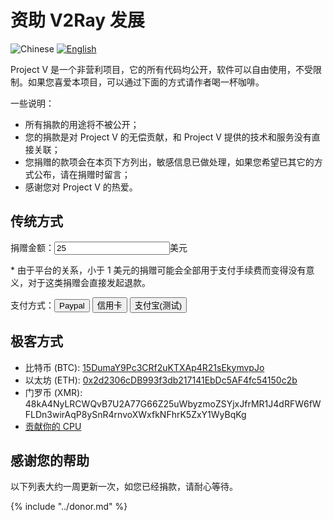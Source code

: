 # 资助 V2Ray 发展

![Chinese](../resources/chinese.svg) [![English](../resources/english.svg)](https://www.v2ray.com/en/welcome/donate.html)

Project V 是一个非营利项目，它的所有代码均公开，软件可以自由使用，不受限制。如果您喜爱本项目，可以通过下面的方式请作者喝一杯咖啡。

一些说明：

* 所有捐款的用途将不被公开；
* 您的捐款是对 Project V 的无偿贡献，和 Project V 提供的技术和服务没有直接关联；
* 您捐赠的款项会在本页下方列出，敏感信息已做处理，如果您希望已其它的方式公布，请在捐赠时留言；
* 感谢您对 Project V 的热爱。

## 传统方式

捐赠金额：<input id="damount" type="number" min="1" step="any" value="25" />美元

\* 由于平台的关系，小于 1 美元的捐赠可能会全部用于支付手续费而变得没有意义，对于这类捐赠会直接发起退款。

<script src="https://js.stripe.com/v3/"></script>
<script>
function getAmount() {
    var e = document.getElementById('damount');
    return e.value;
}

function doPaypal(event) {
  event.preventDefault();
  document.getElementById('paypalamount').value = getAmount();
  document.getElementById('paypalform').submit();
}

function doPaypalMe(event) {
  event.preventDefault();
  document.location.href='https://www.paypal.me/ProjectV2Ray/' + getAmount();
}

function doStripe(event) {
  event.preventDefault();
  var amt = parseInt(getAmount(), 10);
  if (!amt) {
    amt = 25;
  }
  amt = amt * 85;
  var stripe = Stripe('pk_live_gnBpo8a9p6mluv62soVQtjic');
  stripe.createSource({
    type: 'alipay',
    amount: amt,
    currency: 'eur',
    redirect: {
        return_url: 'https://www.v2ray.com/chapter_00/02_donate.html'
    },
    }).then(function(result) {
      console.log(result);
      if (result.redirect && result.redirect.url) {
        document.location.href=result.redirect.url;
      }
    });
}

</script>

支付方式：<input type="button" value="Paypal" onclick="doPaypalMe(event);" /> <input type="button" value="信用卡" onclick="doPaypal(event);" /> <input type="button" value="支付宝(测试)" onclick="doStripe(event);">

<form id="paypalform" action="https://www.paypal.com/cgi-bin/webscr" method="post" target="_top">
<input type="hidden" name="cmd" value="_s-xclick">
<input id="paypalamount" type="hidden" name="amount" value="25">
<input type="hidden" name="currency_code" value="usd">
<input type="hidden" name="hosted_button_id" value="4TU3UKYANT2WY">
</form>

## 极客方式

* 比特币 (BTC): [15DumaY9Pc3CRf2uKTXAp4R21sEkymvpJo](https://blockchain.info/address/15DumaY9Pc3CRf2uKTXAp4R21sEkymvpJo)
* 以太坊 (ETH): [0x2d2306cDB993f3db217141EbDc5AF4fc54150c2b](https://etherscan.io/address/0x2d2306cDB993f3db217141EbDc5AF4fc54150c2b)
* 门罗币 (XMR): 48kA4NyLRCWQvB7U2A77G66Z25uWbyzmoZSYjxJfrMR1J4dRFW6fWFLDn3wirAqP8ySnR4rnvoXWxfkNFhrK5ZxY1WyBqKg
* [贡献你的 CPU](cpu.md)

## 感谢您的帮助

以下列表大约一周更新一次，如您已经捐款，请耐心等待。

{% include "../donor.md" %}
